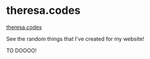# theresa.codes
[theresa.codes](theresa.codes)

See the random things that I've created for my website!

TO DOOOO!
